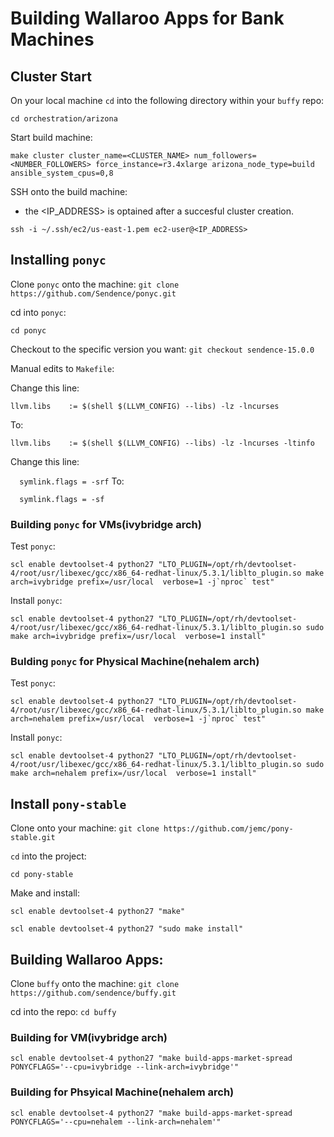 # Building Wallaroo Apps for Bank Machines

## Cluster Start

On your local machine `cd` into the following directory within your `buffy` repo:

```
cd orchestration/arizona
```

Start build machine:
```
make cluster cluster_name=<CLUSTER_NAME> num_followers=<NUMBER_FOLLOWERS> force_instance=r3.4xlarge arizona_node_type=build ansible_system_cpus=0,8
```

SSH onto the build machine:
- the <IP_ADDRESS> is optained after a succesful cluster creation.

```
ssh -i ~/.ssh/ec2/us-east-1.pem ec2-user@<IP_ADDRESS>
```

## Installing `ponyc`

Clone `ponyc` onto the machine:
`
git clone https://github.com/Sendence/ponyc.git
`

cd into `ponyc`:

`cd ponyc`

Checkout to the specific version you want:
`git checkout sendence-15.0.0`

Manual edits to `Makefile`:

Change this line:

`llvm.libs    := $(shell $(LLVM_CONFIG) --libs) -lz -lncurses`

To:

`llvm.libs    := $(shell $(LLVM_CONFIG) --libs) -lz -lncurses -ltinfo`

Change this line:

`  symlink.flags = -srf`
To:

`  symlink.flags = -sf`

### Building `ponyc` for VMs(ivybridge arch)

Test `ponyc`:
```
scl enable devtoolset-4 python27 "LTO_PLUGIN=/opt/rh/devtoolset-4/root/usr/libexec/gcc/x86_64-redhat-linux/5.3.1/liblto_plugin.so make arch=ivybridge prefix=/usr/local  verbose=1 -j`nproc` test"
```

Install `ponyc`:
```
scl enable devtoolset-4 python27 "LTO_PLUGIN=/opt/rh/devtoolset-4/root/usr/libexec/gcc/x86_64-redhat-linux/5.3.1/liblto_plugin.so sudo make arch=ivybridge prefix=/usr/local  verbose=1 install"
```

### Bulding `ponyc` for Physical Machine(nehalem arch)

Test `ponyc`:
```
scl enable devtoolset-4 python27 "LTO_PLUGIN=/opt/rh/devtoolset-4/root/usr/libexec/gcc/x86_64-redhat-linux/5.3.1/liblto_plugin.so make arch=nehalem prefix=/usr/local  verbose=1 -j`nproc` test"
```

Install `ponyc`:
```
scl enable devtoolset-4 python27 "LTO_PLUGIN=/opt/rh/devtoolset-4/root/usr/libexec/gcc/x86_64-redhat-linux/5.3.1/liblto_plugin.so sudo make arch=nehalem prefix=/usr/local  verbose=1 install"
```

## Install `pony-stable`
Clone onto your machine:
`git clone https://github.com/jemc/pony-stable.git`

`cd` into the project:

`
cd pony-stable
`

Make and install:

```
scl enable devtoolset-4 python27 "make"
```
```
scl enable devtoolset-4 python27 "sudo make install"
```

## Building Wallaroo Apps:

Clone `buffy` onto the machine:
`git clone https://github.com/sendence/buffy.git`

cd into the repo:
`cd buffy`

### Building for VM(ivybridge arch)
```
scl enable devtoolset-4 python27 "make build-apps-market-spread PONYCFLAGS='--cpu=ivybridge --link-arch=ivybridge'"
```

### Building for Phsyical Machine(nehalem arch)

```
scl enable devtoolset-4 python27 "make build-apps-market-spread PONYCFLAGS='--cpu=nehalem --link-arch=nehalem'"
```
